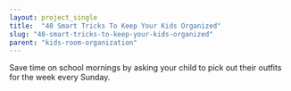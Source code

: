 ```yaml
---
layout: project_single
title:  "40 Smart Tricks To Keep Your Kids Organized"
slug: "40-smart-tricks-to-keep-your-kids-organized"
parent: "kids-room-organization"
---
```

Save time on school mornings by asking your child to pick out their outfits for the week every Sunday.